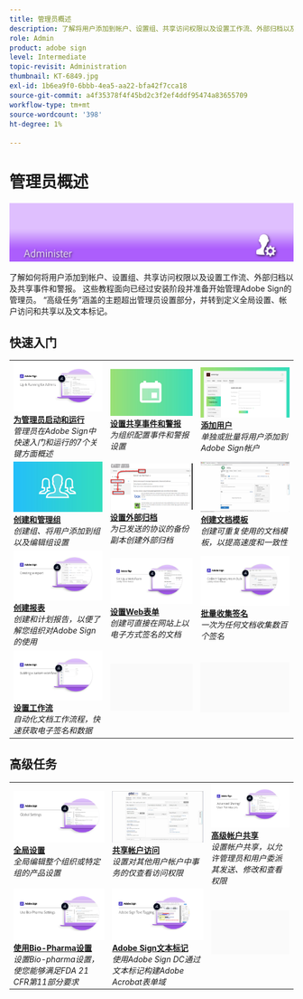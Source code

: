 ```yaml
---
title: 管理员概述
description: 了解将用户添加到帐户、设置组、共享访问权限以及设置工作流、外部归档以及共享事件和警报的基础知识
role: Admin
product: adobe sign
level: Intermediate
topic-revisit: Administration
thumbnail: KT-6849.jpg
exl-id: 1b6ea9f0-6bbb-4ea5-aa22-bfa42f7cca18
source-git-commit: a4f35378f4f45bd2c3f2ef4ddf95474a83655709
workflow-type: tm+mt
source-wordcount: '398'
ht-degree: 1%

---
```


# 管理员概述

![签名管理员映像](../assets/Hero-Admin.png)

了解如何将用户添加到帐户、设置组、共享访问权限以及设置工作流、外部归档以及共享事件和警报。 这些教程面向已经过安装阶段并准备开始管理Adobe Sign的管理员。 “高级任务”涵盖的主题超出管理员设置部分，并转到定义全局设置、帐户访问和共享以及文本标记。

## 快速入门

<table style="table-layout:fixed">
<tr>
  <td>
    <a href="up-and-running-admin.md">
      <img alt="为管理员启动和运行" src="../assets/Up-Running.png" />
    </a>
    <div>
    <a href="up-and-running-admin.md"><strong>为管理员启动和运行</strong></a>
    </div>
    <em>管理员在Adobe Sign中快速入门和运行的7个关键方面概述</em>
    <br>
  </td>
  <td>
    <a href="set-up-shared-events-and-alert.md">
      <img alt="设置共享事件和警报" src="../assets/SharedEvents.png" />
    </a>
    <div>
    <a href="set-up-shared-events-and-alert.md"><strong>设置共享事件和警报</strong></a>
    </div>
    <em>为组织配置事件和警报设置</em>
    <br>
  </td>
  <td>
    <a href="add-users-to-your-account.md">
      <img alt="添加用户" src="../assets/Adding-Users.png" />
    </a>
    <div>
    <a href="add-users-to-your-account.md"><strong>添加用户</strong></a>
    </div>
    <em>单独或批量将用户添加到Adobe Sign帐户</em>
    <br>
  </td>
</tr>
<tr>
  <td>
    <a href="create-and-manage-groups.md">
      <img alt="创建和管理组" src="../assets/Creating-Groups.png" />
    </a>
    <div>
    <a href="create-and-manage-groups.md"><strong>创建和管理组</strong></a>
    </div>
    <em>创建组、将用户添加到组以及编辑组设置</em>
    <br>
  </td>
  <td>
    <a href="set-up-your-external-archive.md">
      <img alt="设置外部归档" src="../assets/ExternalArchive.png" />
    </a>
    <div>
    <a href="set-up-your-external-archive.md"><strong>设置外部归档</strong></a>
    </div>
    <em>为已发送的协议的备份副本创建外部归档</em>
    <br>
  </td>
  <td>
    <a href="../sign-advanced-users/create-a-template.md">
      <img alt="创建文档模板" src="../assets/Template.png" />
    </a>
    <div>
    <a href="../sign-advanced-users/create-a-template.md"><strong>创建文档模板</strong></a>
    </div>
    <em>创建可重复使用的文档模板，以提高速度和一致性</em>
    <br>
  </td>
</tr>
<tr>
  <td>
    <a href="create-a-report.md">
      <img alt="创建报表" src="../assets/Report.png" />
    </a>
    <div>
    <a href="create-a-report.md"><strong>创建报表</strong></a>
    </div>
    <em>创建和计划报告，以便了解您组织对Adobe Sign的使用</em>
    <br>
  </td>
  <td>
    <a href="../sign-advanced-users/webform.md">
      <img alt="设置Web表单" src="../assets/Webform.png" />
    </a>
    <div>
    <a href="../sign-advanced-users/webform.md"><strong>设置Web表单</strong></a>
    </div>
    <em>创建可直接在网站上以电子方式签名的文档</em>
    <br>
  </td>
  <td>
    <a href="../sign-advanced-users/megasign.md">
      <img alt="批量收集签名" src="../assets/Megasign.png" />
    </a>
    <div>
    <a href="../sign-advanced-users/megasign.md"><strong>批量收集签名</strong></a>
    </div>
    <em>一次为任何文档收集数百个签名</em>
    <br>
  </td>
</tr>
<tr>
  <td>
    <a href="building-a-custom-workflow.md">
      <img alt="设置工作流" src="../assets/BuildingWorkflow.png" />
    </a>
    <div>
    <a href="building-a-custom-workflow.md"><strong>设置工作流</strong></a>
    </div>
    <em>自动化文档工作流程，快速获取电子签名和数据</em>
    <br>
  </td>
  <td>
    <img alt="间隔符" src="../assets/Grayspacer.png" />
    <div>
    <br>
  </td>
  <td>
    <img alt="间隔符" src="../assets/Grayspacer.png" />
    <div>
    <br>
  </td>
</tr>
</table>

## 高级任务

<table style="table-layout:fixed">
<tr>
  <td>
    <a href="learn-about-global-settings.md">
      <img alt="全局设置" src="../assets/GlobalSettings_1280.png">
    </a>
    <div>
    <a href="learn-about-global-settings.md"><strong>全局设置</strong></a>
    </div>
    <em>全局编辑整个组织或特定组的产品设置</em>
    <br>
  </td>
  <td>
    <a href="share-account-access.md">
      <img alt="共享帐户访问" src="../assets/SharingAccess.png" />
    </a>  
    <div>
    <a href="share-account-access.md"><strong>共享帐户访问</strong></a>
    </div>
    <em>设置对其他用户帐户中事务的仅查看访问权限</em>
    <br>
  </td>
  <td>
    <a href="advanced-account-sharing.md">
      <img alt="高级帐户共享" src="../assets/AdvancedSharing_1280.png" />
    </a>
    <div>
    <a href="advanced-account-sharing.md"><strong>高级帐户共享</strong></a>
    </div>
    <em>设置帐户共享，以允许管理员和用户委派其发送、修改和查看权限</em>
    <br>
  </td>
</tr>
<tr>
  <td>
    <a href="use-bio-pharma-settings.md">
      <img alt="使用Bio-Pharma设置" src="../assets/Bio_1280.png" />
    </a>
    <div>
    <a href="use-bio-pharma-settings.md"><strong>使用Bio-Pharma设置</strong></a>
    </div>
    <em>设置Bio-pharma设置，使您能够满足FDA 21 CFR第11部分要求</em>
    <br>
  </td> 
  <td>
     <a href="../sign-advanced-users/adobe-sign-text-tagging.md">
      <img alt="Adobe Sign文本标记" src="../assets/Text-Tagging.png" />
    </a>
    <div>
    <a href="../sign-advanced-users/adobe-sign-text-tagging.md"><strong>Adobe Sign文本标记</strong></a>
    <div>
    <em>使用Adobe Sign DC通过文本标记构建Adobe Acrobat表单域</em>
    <br>
  </td>
  <td>
    <img alt="间隔符" src="../assets/Grayspacer.png" />
    <div>
    <br>
  </td>
</tr>
</table>
